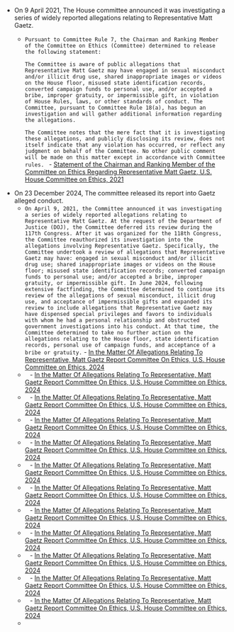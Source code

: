 - On 9 April 2021, The House committee announced it was investigating a series of widely reported allegations relating to Representative Matt Gaetz.
	- `Pursuant to Committee Rule 7, the Chairman and Ranking Member of the Committee on Ethics (Committee) determined to release the following statement:`
	  
	  `The Committee is aware of public allegations that Representative Matt Gaetz may have engaged in sexual misconduct and/or illicit drug use, shared inappropriate images or videos on the House floor, misused state identification records, converted campaign funds to personal use, and/or accepted a bribe, improper gratuity, or impermissible gift, in violation of House Rules, laws, or other standards of conduct. The Committee, pursuant to Committee Rule 18(a), has begun an investigation and will gather additional information regarding the allegations.`
	  
	  `The Committee notes that the mere fact that it is investigating these allegations, and publicly disclosing its review, does not itself indicate that any violation has occurred, or reflect any judgment on behalf of the Committee. No other public comment will be made on this matter except in accordance with Committee rules. ` - [Statement of the Chairman and Ranking Member of the Committee on Ethics Regarding Representative Matt Gaetz, U.S. House Committee on Ethics, 2021](https://ethics.house.gov/wp-content/uploads/2021/04/Press-Release_178.pdf)
- On 23 December 2024, The committee released its report into Gaetz alleged conduct.
	- `On April 9, 2021, the Committee announced it was investigating a series of widely reported allegations relating to Representative Matt Gaetz. At the request of the Department of Justice (DOJ), the Committee deferred its review during the 117th Congress. After it was organized for the 118th Congress, the Committee reauthorized its investigation into the allegations involving Representative Gaetz. Specifically, the Committee undertook a review of allegations that Representative Gaetz may have: engaged in sexual misconduct and/or illicit drug use; shared inappropriate images or videos on the House floor; misused state identification records; converted campaign funds to personal use; and/or accepted a bribe, improper gratuity, or impermissible gift. In June 2024, following extensive factfinding, the Committee determined to continue its review of the allegations of sexual misconduct, illicit drug use, and acceptance of impermissible gifts and expanded its review to include allegations that Representative Gaetz may have dispensed special privileges and favors to individuals with whom he had a personal relationship and obstructed government investigations into his conduct. At that time, the Committee determined to take no further action on the allegations relating to the House floor, state identification records, personal use of campaign funds, and acceptance of a bribe or gratuity.` - [In the Matter Of Allegations Relating To Representative, Matt Gaetz Report Committee On Ethics, U.S. House Committee on Ethics, 2024](https://ethics.house.gov/wp-content/uploads/2024/12/Committee-Report.pdf)
	- ` ` - [In the Matter Of Allegations Relating To Representative, Matt Gaetz Report Committee On Ethics, U.S. House Committee on Ethics, 2024](https://ethics.house.gov/wp-content/uploads/2024/12/Committee-Report.pdf)
	- ` ` - [In the Matter Of Allegations Relating To Representative, Matt Gaetz Report Committee On Ethics, U.S. House Committee on Ethics, 2024](https://ethics.house.gov/wp-content/uploads/2024/12/Committee-Report.pdf)
	- ` ` - [In the Matter Of Allegations Relating To Representative, Matt Gaetz Report Committee On Ethics, U.S. House Committee on Ethics, 2024](https://ethics.house.gov/wp-content/uploads/2024/12/Committee-Report.pdf)
	- ` ` - [In the Matter Of Allegations Relating To Representative, Matt Gaetz Report Committee On Ethics, U.S. House Committee on Ethics, 2024](https://ethics.house.gov/wp-content/uploads/2024/12/Committee-Report.pdf)
	- ` ` - [In the Matter Of Allegations Relating To Representative, Matt Gaetz Report Committee On Ethics, U.S. House Committee on Ethics, 2024](https://ethics.house.gov/wp-content/uploads/2024/12/Committee-Report.pdf)
	- ` ` - [In the Matter Of Allegations Relating To Representative, Matt Gaetz Report Committee On Ethics, U.S. House Committee on Ethics, 2024](https://ethics.house.gov/wp-content/uploads/2024/12/Committee-Report.pdf)
	- ` ` - [In the Matter Of Allegations Relating To Representative, Matt Gaetz Report Committee On Ethics, U.S. House Committee on Ethics, 2024](https://ethics.house.gov/wp-content/uploads/2024/12/Committee-Report.pdf)
	- ` ` - [In the Matter Of Allegations Relating To Representative, Matt Gaetz Report Committee On Ethics, U.S. House Committee on Ethics, 2024](https://ethics.house.gov/wp-content/uploads/2024/12/Committee-Report.pdf)
	- ` ` - [In the Matter Of Allegations Relating To Representative, Matt Gaetz Report Committee On Ethics, U.S. House Committee on Ethics, 2024](https://ethics.house.gov/wp-content/uploads/2024/12/Committee-Report.pdf)
	- ` ` - [In the Matter Of Allegations Relating To Representative, Matt Gaetz Report Committee On Ethics, U.S. House Committee on Ethics, 2024](https://ethics.house.gov/wp-content/uploads/2024/12/Committee-Report.pdf)
	- ` ` - [In the Matter Of Allegations Relating To Representative, Matt Gaetz Report Committee On Ethics, U.S. House Committee on Ethics, 2024](https://ethics.house.gov/wp-content/uploads/2024/12/Committee-Report.pdf)
	- 